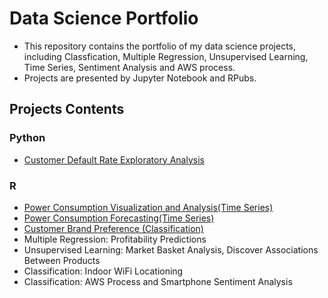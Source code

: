 # Data Science Portfolio
* This repository contains the portfolio of my data science projects, including Classfication, Multiple Regression, Unsupervised Learning, Time Series, Sentiment Analysis and AWS process. 
* Projects are presented by Jupyter Notebook and RPubs. 

## Projects Contents

### Python
* [Customer Default Rate Exploratory Analysis](https://github.com/snowlee26/Portfolio-/blob/master/Formal%20EDA%20.ipynb)

### R
* [Power Consumption Visualization and Analysis(Time Series)](http://rpubs.com/snowlee26/552044)
* [Power Consumption Forecasting(Time Series)](http://rpubs.com/snowlee26/552314)
* [Customer Brand Preference (Classification)](http://rpubs.com/snowlee26/551894)
* Multiple Regression: Profitability Predictions 
* Unsupervised Learning: Market Basket Analysis, Discover Associations Between Products
* Classification: Indoor WiFi Locationing
* Classification: AWS Process and Smartphone Sentiment Analysis





